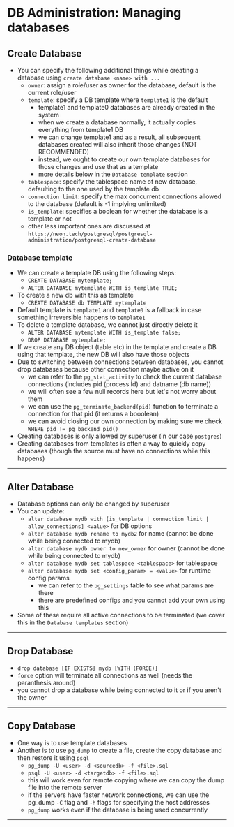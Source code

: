 # DB Administration: Managing databases

## Create Database

- You can specify the following additional things while creating a database using `create database <name> with ...`
  - `owner`: assign a role/user as owner for the database, default is the current role/user
  - `template`: specify a DB template where `template1` is the default
    - template1 and template0 databases are already created in the system
    - when we create a database normally, it actually copies everything from template1 DB
    - we can change template1 and as a result, all subsequent databases created will also inherit those changes (NOT RECOMMENDED)
    - instead, we ought to create our own template databases for those changes and use that as a template
    - more details below in the `Database template` section
  - `tablespace`: specify the tablespace name of new database, defaulting to the one used by the template db
  - `connection limit`: specify the max concurrent connections allowed to the database (default is -1 implying unlimited)
  - `is_template`: specifies a boolean for whether the database is a template or not
  - other less important ones are discussed at `https://neon.tech/postgresql/postgresql-administration/postgresql-create-database`

### Database template

- We can create a template DB using the following steps:
  - `CREATE DATABASE mytemplate;`
  - `ALTER DATABASE mytemplate WITH is_template TRUE;`
- To create a new db with this as template
  - `CREATE DATABASE db TEMPLATE mytemplate`
- Default template is `template1` and `template0` is a fallback in case something irreversible happens to `template1`
- To delete a template database, we cannot just directly delete it
  - `ALTER DATABASE mytemplate WITH is_template false;`
  - `DROP DATABASE mytemplate;`
- If we create any DB object (table etc) in the template and create a DB using that template, the new DB will also have those objects
- Due to switching between connections between databases, you cannot drop databases because other connection maybe active on it
  - we can refer to the `pg_stat_activity` to check the current database connections (includes pid (process Id) and datname (db name))
  - we will often see a few null records here but let's not worry about them
  - we can use the `pg_terminate_backend(pid)` function to terminate a connection for that pid (it returns a booolean)
  - we can avoid closing our own connection by making sure we check `WHERE pid != pg_backend_pid()`
- Creating databases is only allowed by superuser (in our case `postgres`)
- Creating databases from templates is often a way to quickly copy databases (though the source must have no connections while this happens)

---

## Alter Database

- Database options can only be changed by superuser
- You can update:
  - `alter database mydb with [is_template | connection limit | allow_connections] <value>` for DB options
  - `alter database mydb rename to mydb2` for name (cannot be done while being connected to mydb)
  - `alter database mydb owner to new_owner` for owner (cannot be done while being connected to mydb)
  - `alter database mydb set tablespace <tablespace>` for tablespace
  - `alter database mydb set <config_param> = <value>` for runtime config params
    - we can refer to the `pg_settings` table to see what params are there 
    - there are predefined configs and you cannot add your own using this
- Some of these require all active connections to be terminated (we cover this in the `Database templates` section)

---

## Drop Database

- `drop database [IF EXISTS] mydb [WITH (FORCE)]`
- `force` option will terminate all connections as well (needs the paranthesis around)
- you cannot drop a database while being connected to it or if you aren't the owner

---

## Copy Database

- One way is to use template databases
- Another is to use `pg_dump` to create a file, create the copy database and then restore it using `psql`
  - `pg_dump -U <user> -d <sourcedb> -f <file>.sql`
  - `psql -U <user> -d <targetdb> -f <file>.sql`
  - this will work even for remote copying where we can copy the dump file into the remote server
  - if the servers have faster network connections, we can use the pg_dump `-C` flag and `-h` flags for specifying the host addresses
  - `pg_dump` works even if the database is being used concurrently

---
